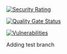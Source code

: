 [![Security Rating](https://sonarcloud.io/api/project_badges/measure?project=simon-test-setup_test-setup&metric=security_rating)](https://sonarcloud.io/summary/new_code?id=simon-test-setup_test-setup)

[![Quality Gate Status](https://sonarcloud.io/api/project_badges/measure?project=simon-test-setup_test-setup&metric=alert_status)](https://sonarcloud.io/summary/new_code?id=simon-test-setup_test-setup)

[![Vulnerabilities](https://sonarcloud.io/api/project_badges/measure?project=simon-test-setup_test-setup&metric=vulnerabilities)](https://sonarcloud.io/summary/new_code?id=simon-test-setup_test-setup)

Adding test branch